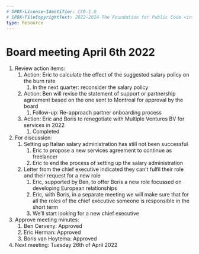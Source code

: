 ```yaml
---
# SPDX-License-Identifier: CC0-1.0
# SPDX-FileCopyrightText: 2022-2024 The Foundation for Public Code <info@publiccode.net>
type: Resource
---
```


# Board meeting April 6th 2022

1. Review action items:
   1. Action: Eric to calculate the effect of the suggested salary policy on the burn rate
      1. In the next quarter: reconsider the salary policy
   2. Action: Ben will revise the statement of support or partnership agreement based on the one sent to Montreal for approval by the board
      1. Follow-up: Re-approach partner onboarding process
   3. Action: Eric and Boris to renegotiate with Multiple Ventures BV for services in 2022
      1. Completed
2. For discussion:
   1. Setting up Italian salary administration has still not been successful
      1. Eric to propose a new services agreement to continue as freelancer
      2. Eric to end the process of setting up the salary administration
   2. Letter from the chief executive indicated they can’t fulfil their role and their request for a new role
      1. Eric, supported by Ben, to offer Boris a new role focussed on developing European relationships
      2. Eric, with Boris, in a separate meeting we will make sure that for all the roles of the chief executive someone is responsible in the short term
      3. We’ll start looking for a new chief executive
3. Approve meeting minutes:
   1. Ben Cerveny: Approved
   2. Eric Herman: Approved
   3. Boris van Hoytema: Approved
4. Next meeting: Tuesday 26th of April 2022
